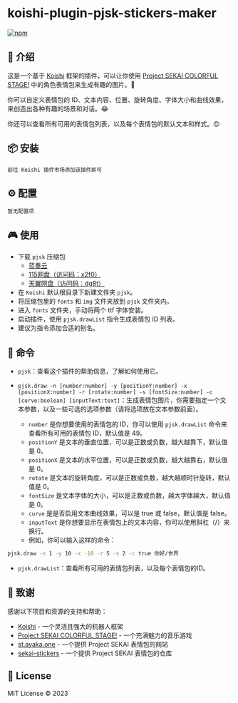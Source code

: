 # koishi-plugin-pjsk-stickers-maker

[![npm](https://img.shields.io/npm/v/koishi-plugin-pjsk-stickers-maker?style=flat-square)](https://www.npmjs.com/package/koishi-plugin-pjsk-stickers-maker)

## 🎈 介绍

这是一个基于 [Koishi](https://koishi.chat/) 框架的插件，可以让你使用 [Project SEKAI COLORFUL STAGE!](https://pjsekai.sega.jp/) 中的角色表情包来生成有趣的图片。🌈

你可以自定义表情包的 ID、文本内容、位置、旋转角度、字体大小和曲线效果，来创造出各种有趣的场景和对话。😂

你还可以查看所有可用的表情包列表，以及每个表情包的默认文本和样式。😍

## 📦 安装

```
前往 Koishi 插件市场添加该插件即可
```

## ⚙️ 配置

```
暂无配置项
```

## 🎮 使用

- 下载 `pjsk` 压缩包
  - [蓝奏云](https://wwsy.lanzouj.com/ibOxp1je4uva)
  - [115网盘（访问码：x2f0）](https://115.com/s/swzz2t63fn6?password=x2f0&#) 
  - [天翼网盘（访问码：dg8t）](https://cloud.189.cn/web/share?code=2yIZjeYbi6v2)
- 在 `Koishi` 默认根目录下新建文件夹 `pjsk`。
- 将压缩包里的 `fonts` 和 `img` 文件夹放到 `pjsk` 文件夹内。
- 进入 `fonts` 文件夹，手动将两个 ttf 字体安装。
- 启动插件，使用 `pjsk.drawList` 指令生成表情包 ID 列表。
- 建议为指令添加合适的别名。

## 📝 命令

- `pjsk`：查看这个插件的帮助信息，了解如何使用它。

- `pjsk.draw -n [number:number] -y [positionY:number] -x [positionX:number] -r [rotate:number] -s [fontSize:number] -c [curve:boolean] [inputText:text]`：生成表情包图片，你需要指定一个文本参数，以及一些可选的选项参数（请将选项放在文本参数前面）。
  - `number` 是你想要使用的表情包的 ID，你可以使用 `pjsk.drawList` 命令来查看所有可用的表情包 ID，默认值是 49。
  - `positionY` 是文本的垂直位置，可以是正数或负数，越大越靠下，默认值是 0。
  - `positionX` 是文本的水平位置，可以是正数或负数，越大越靠右，默认值是 0。
  - `rotate` 是文本的旋转角度，可以是正数或负数，越大越顺时针旋转，默认值是 0。
  - `fontSize` 是文本字体的大小，可以是正数或负数，越大字体越大，默认值是 0。
  - `curve` 是是否启用文本曲线效果，可以是 true 或 false，默认值是 false。
  - `inputText` 是你想要显示在表情包上的文本内容，你可以使用斜杠（/）来换行。
  - 例如，你可以输入这样的命令：

```bash
pjsk.draw -n 1 -y 10 -x -10 -r 5 -s 2 -c true 你好/世界
```

- `pjsk.drawList`：查看所有可用的表情包列表，以及每个表情包的ID。


## 🙏 致谢

感谢以下项目和资源的支持和帮助：

- [Koishi](https://koishi.chat/) - 一个灵活且强大的机器人框架
- [Project SEKAI COLORFUL STAGE!](https://pjsekai.sega.jp/) - 一个充满魅力的音乐游戏
- [st.ayaka.one](https://st.ayaka.one/) - 一个提供 Project SEKAI 表情包的网站
- [sekai-stickers](https://github.com/TheOriginalAyaka/sekai-stickers) - 一个提供 Project SEKAI 表情包的仓库

## 📄 License

MIT License © 2023